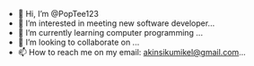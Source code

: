 - 👋 Hi, I’m @PopTee123
- 👀 I’m interested in meeting new software developer...
- 🌱 I’m currently learning computer programming ...
- 💞️ I’m looking to collaborate on ...
- 📫 How to reach me on my email: akinsikumikel@gmail.com...

<!---
PopTee123/PopTee123 is a ✨ special ✨ repository because its `README.md` (this file) appears on your GitHub profile.
You can click the Preview link to take a look at your changes.
--->
